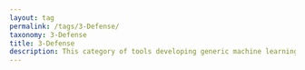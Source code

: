 ```yaml
---
layout: tag
permalink: /tags/3-Defense/
taxonomy: 3-Defense
title: 3-Defense
description: This category of tools developing generic machine learning architectures to automatically harden machine-learning classifiers against adversaries.
---
```

